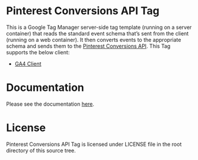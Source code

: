 # Pinterest Conversions API Tag

This is a Google Tag Manager server-side tag template (running on a server container) that reads the standard event schema that’s sent from the client (running on a web container). It then converts events to the appropriate schema and sends them to the [Pinterest Conversions API](https://help.pinterest.com/en/business/article/the-pinterest-api-for-conversions). This Tag supports the below client:

* [GA4 Client](https://developers.google.com/tag-manager/serverside/send-data#server-side_client_configuration)

# Documentation
Please see the documentation [here](https://developers.pinterest.com/docs/conversions/3rd-party-api-integrations/#Google%20Tag%20Manager%20Server-side%20Tagging).

# License
Pinterest Conversions API Tag is licensed under LICENSE file in the root directory of this source tree.
